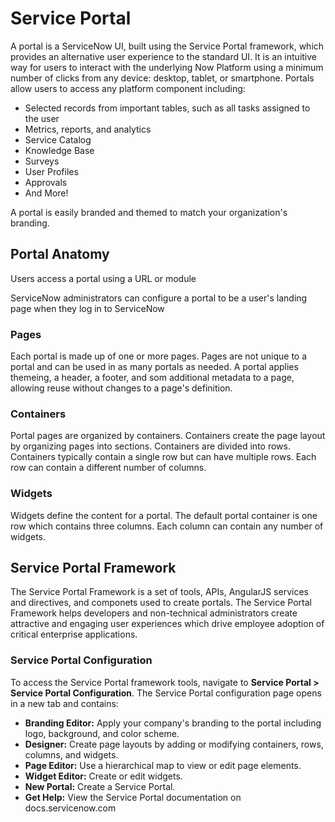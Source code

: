# Service Portal
A portal is a ServiceNow UI, built using the Service Portal framework, which provides an alternative user experience to the standard UI.  It is an intuitive way for users to interact with the underlying Now Platform using a minimum number of clicks from any device: desktop, tablet, or smartphone.  Portals allow users to access any platform component including:
- Selected records from important tables, such as all tasks assigned to the user
- Metrics, reports, and analytics
- Service Catalog
- Knowledge Base
- Surveys
- User Profiles
- Approvals
- And More!

A portal is easily branded and themed to match your organization's branding.

## Portal Anatomy
Users access a portal using a URL or module

ServiceNow administrators can configure a portal to be a user's landing page when they log in to ServiceNow

### Pages
Each portal is made up of one or more pages.  Pages are not unique to a portal and can be used in as many portals as needed.  A portal applies themeing, a header, a footer, and som additional metadata to a page, allowing reuse without changes to a page's definition.

### Containers
Portal pages are organized by containers.  Containers create the page layout by organizing pages into sections.  Containers are divided into rows.  Containers typically contain a single row but can have multiple rows.   Each row can contain a different number of columns.

### Widgets
Widgets define the content for a portal.  The default portal container is one row which contains three columns.  Each column can contain any number of widgets.

## Service Portal Framework
The Service Portal Framework is a set of tools, APIs, AngularJS services and directives, and componets used to create portals.  The Service Portal Framework helps developers and non-technical administrators create attractive and engaging user experiences which drive employee adoption of critical enterprise applications.

### Service Portal Configuration
To access the Service Portal framework tools, navigate to **Service Portal > Service Portal Configuration**.  The Service Portal configuration page opens in a new tab and contains:
- **Branding Editor:** Apply your company's branding to the portal including logo, background, and color scheme.
- **Designer:** Create page layouts by adding or modifying containers, rows, columns, and widgets.
- **Page Editor:** Use a hierarchical map to view or edit page elements.
- **Widget Editor:** Create or edit widgets.
- **New Portal:** Create a Service Portal.
- **Get Help:** View the Service Portal documentation on docs.servicenow.com